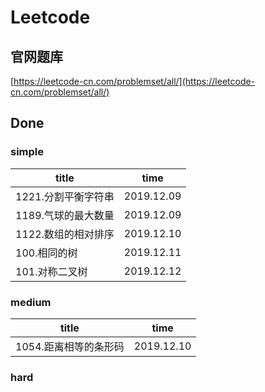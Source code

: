 # Leetcode

## 官网题库

[https://leetcode-cn.com/problemset/all/](https://leetcode-cn.com/problemset/all/) 

## Done

### simple

|title|time|
|-|-|
| 1221.分割平衡字符串 |2019.12.09
|1189.气球的最大数量| 2019.12.09
|1122.数组的相对排序 |2019.12.10
|100.相同的树| 2019.12.11
|101.对称二叉树|2019.12.12


### medium

|title|time
|-|-
|1054.距离相等的条形码|2019.12.10



### hard


